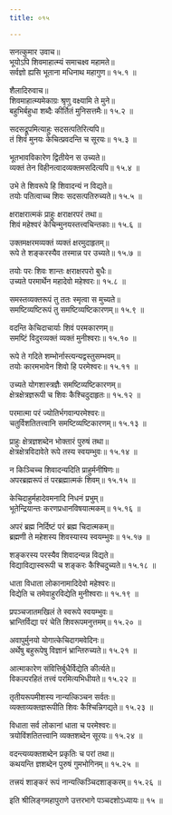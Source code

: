 ```yaml
---
title: ०१५

---
```

सनत्कुमार उवाच॥  
भूयोऽपि शिवमाहात्म्यं समाचक्ष्व महामते॥  
सर्वज्ञो ह्यसि भूताना मधिनाथ महागुण॥ १५.१ ॥  
  
शैलादिरुवाच॥  
शिवमाहात्म्यमेकाग्रः श्रृणु वक्ष्यामि ते मुने॥  
बहुभिर्बहुधा शब्दैः कीर्तितं मुनिसत्तमैः॥ १५.२ ॥  
  
सदसद्रूपमित्याहुः सदसत्पतिरित्यपि॥  
तं शिवं मुनयः केचित्प्रवदन्ति च सूरयः॥ १५.३ ॥  
  
भूतभावविकारेण द्वितीयेन स उच्यते॥  
व्यक्तं तेन विहीनत्वादव्यक्तमसदित्यपि॥ १५.४ ॥  
  
उभे ते शिवरूपे हि शिवादन्यं न विद्यते॥  
तयोः पतित्वाच्च शिवः सदसत्पतिरुच्यते॥ १५.५ ॥  
  
क्षराक्षरात्मकं प्राहुः क्षराक्षरपरं तथा॥  
शिवं महेश्वरं केचिन्मुनयस्तत्त्वचिन्तकाः॥ १५.६ ॥  
  
उक्तमक्षरमव्यक्तं व्यक्तं क्षरमुदाहृतम्॥  
रूपे ते शङ्करस्यैव तस्मान्न पर उच्यते॥ १५.७ ॥  
  
तयोः परः शिवः शान्तः क्षराक्षरपरो बुधैः॥  
उच्यते परमार्थेन महादेवो महेश्वरः॥ १५.८ ॥  
  
समस्तव्यक्तरूपं तु ततः स्मृत्वा स मुच्यते॥  
समष्टिव्यष्टिरूपं तु समष्टिव्यष्टिकारणम्॥ १५.९ ॥  
  
वदन्ति केचिदाचार्याः शिवं परमकारणम्॥  
समष्टिं विदुरव्यक्तं व्यक्तं मुनीश्वराः॥ १५.१० ॥  
  
रूपे ते गदिते शम्भोर्नास्त्यन्यद्वस्तुसम्भवम्॥  
तयोः कारमभावेन शिवो हि परमेश्वरः॥ १५.११ ॥  
  
उच्यते योगशास्त्रज्ञैः समष्टिव्यष्टिकारणम्॥  
क्षेत्रक्षेत्रज्ञरूपी च शिवः कैश्चिदुदाहृतः॥ १५.१२ ॥  
  
परमात्मा परं ज्योतिर्भगवान्परमेश्वरः॥  
चतुर्विशतितत्त्वानि समष्टिव्यष्टिकारणम्॥ १५.१३ ॥  
  
प्राहुः क्षेत्रज्ञशब्देन भोक्तारं पुरुषं तथा॥  
क्षेत्रक्षेत्रविदावेते रूपे तस्य स्वयम्भुवः॥ १५.१४ ॥  
  
न किञ्चिच्च शिवादन्यदिति प्राहुर्मनीषिणः॥  
अपरब्रह्मरूपं तं परब्रह्मात्मकं शिवम्॥ १५.१५ ॥  
  
केचिदाहुर्महादेवमनादि निधनं प्रभुम्॥  
भूतेन्द्रियान्तः करणप्रधानविषयात्मकम्॥ १५.१६ ॥  
  
अपरं ब्रह्म निर्दिष्टं परं ब्रह्म चिदात्मकम्॥  
ब्रह्मणी ते महेशस्य शिवस्यास्य स्वयम्भुवः॥ १५.१७ ॥  
  
शङ्करस्य परस्यैव शिवादन्यन्न विद्यते॥  
विद्याविद्यास्वरूपी च शङ्करः कैश्चिदुच्यते॥ १५.१८ ॥  
  
धाता विधाता लोकानामादिदेवो महेश्वरः॥  
विद्येति च तमेवाहुरविद्येति मुनीश्वराः॥ १५.१९ ॥  
  
प्रपञ्चजातमखिलं ते स्वरूपे स्वयम्भुवः॥  
भ्रान्तिर्विद्या परं चेति शिवरूपमनुत्तमम्॥ १५.२० ॥  
  
अवापुर्मुनयो योगात्केचिदागमवेदिनः॥  
अर्थेषु बहुरूपेषु विज्ञानं भ्रान्तिरुच्यते॥ १५.२१ ॥  
  
आत्माकारेण संवित्तिर्बुधैर्विद्येति कीर्त्यते॥  
विकल्परहितं तत्त्वं परमित्यभिधीयते॥ १५.२२ ॥  
  
तृतीयरूपमीशस्य नान्यत्किञ्चन सर्वतः॥  
व्यक्ताव्यक्तज्ञरूपीति शिवः कैश्चिन्निगद्यते॥ १५.२३ ॥  
  
विधाता सर्व लोकानां धाता च परमेश्वरः॥  
त्रयोविंशतितत्त्वानि व्यक्तशब्देन सूरयः॥ १५.२४ ॥  
  
वदन्त्यव्यक्तशब्देन प्रकृतिः च परां तथा॥  
कथयन्ति ज्ञशब्देन पुरुषं गुमभोगिनम्॥ १५.२५ ॥  
  
तत्त्रयं शाङ्करं रूपं नान्यत्किञ्चिदशाङ्करम्॥ १५.२६ ॥  
  
इति श्रीलिङ्गमहापुराणे उत्तरभागे पञ्चदशोऽध्यायः॥ १५ ॥